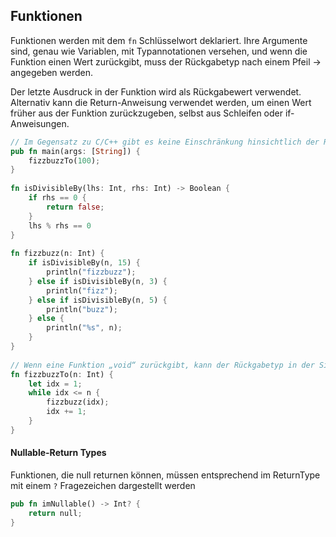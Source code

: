 ## Funktionen

Funktionen werden mit dem ```fn``` Schlüsselwort deklariert.  Ihre Argumente sind, genau wie Variablen, mit Typannotationen versehen, und wenn die Funktion einen Wert zurückgibt, muss der Rückgabetyp nach einem Pfeil -> angegeben werden.

Der letzte Ausdruck in der Funktion wird als Rückgabewert verwendet. Alternativ kann die Return-Anweisung verwendet werden, um einen Wert früher aus der Funktion zurückzugeben, selbst aus Schleifen oder if-Anweisungen.

```rust
// Im Gegensatz zu C/C++ gibt es keine Einschränkung hinsichtlich der Reihenfolge der Funktionsdefinitionen 
pub fn main(args: [String]) {  
    fizzbuzzTo(100);  
}  
  
fn isDivisibleBy(lhs: Int, rhs: Int) -> Boolean {  
    if rhs == 0 {  
        return false;  
    }  
    lhs % rhs == 0  
}  
  
fn fizzbuzz(n: Int) {  
    if isDivisibleBy(n, 15) {  
        println("fizzbuzz");  
    } else if isDivisibleBy(n, 3) {  
        println("fizz");  
    } else if isDivisibleBy(n, 5) {  
        println("buzz");  
    } else {  
        println("%s", n);  
    }  
}  
  
// Wenn eine Funktion „void“ zurückgibt, kann der Rückgabetyp in der Signatur weggelassen werden
fn fizzbuzzTo(n: Int) {  
    let idx = 1;  
    while idx <= n {  
        fizzbuzz(idx);  
        idx += 1;  
    }  
}
```


#### Nullable-Return Types
Funktionen, die null returnen können, müssen entsprechend im ReturnType mit einem `?` Fragezeichen dargestellt werden

```rust
pub fn imNullable() -> Int? {
	return null;
}
```